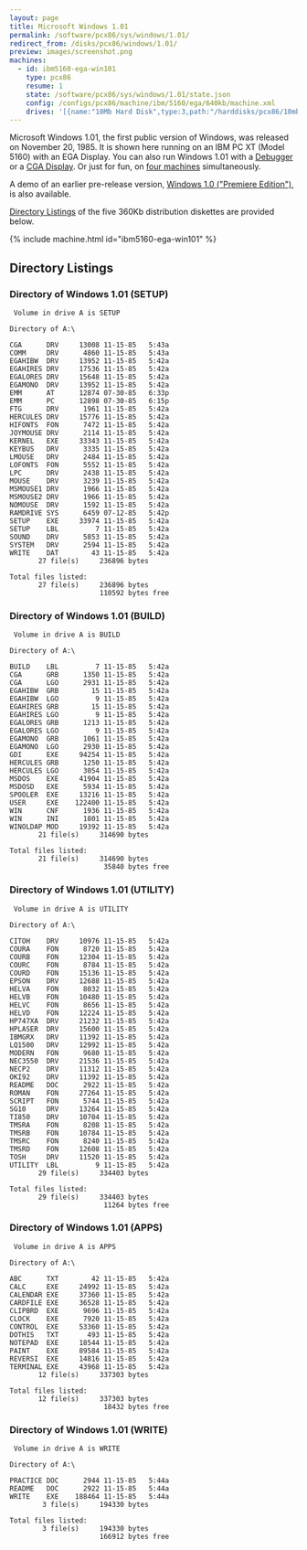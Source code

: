 ```yaml
---
layout: page
title: Microsoft Windows 1.01
permalink: /software/pcx86/sys/windows/1.01/
redirect_from: /disks/pcx86/windows/1.01/
preview: images/screenshot.png
machines:
  - id: ibm5160-ega-win101
    type: pcx86
    resume: 1
    state: /software/pcx86/sys/windows/1.01/state.json
    config: /configs/pcx86/machine/ibm/5160/ega/640kb/machine.xml
    drives: '[{name:"10Mb Hard Disk",type:3,path:"/harddisks/pcx86/10mb/PCDOS200-WIN101-EGA.json"}]'
---
```


Microsoft Windows 1.01, the first public version of Windows, was released on November 20, 1985.
It is shown here running on an IBM PC XT (Model 5160) with an EGA Display.  You can also run Windows 1.01
with a [Debugger](debugger/) or a [CGA Display](cga/).  Or just for fun, on [four machines](array/) simultaneously.

A demo of an earlier pre-release version, [Windows 1.0 ("Premiere Edition")](../1.00/), is also available.

[Directory Listings](#directory-listings) of the five 360Kb distribution diskettes are provided below.

{% include machine.html id="ibm5160-ega-win101" %}

Directory Listings
------------------

### Directory of Windows 1.01 (SETUP)

	 Volume in drive A is SETUP      
	
	Directory of A:\
	
	CGA      DRV     13008 11-15-85   5:43a
	COMM     DRV      4860 11-15-85   5:43a
	EGAHIBW  DRV     13952 11-15-85   5:42a
	EGAHIRES DRV     17536 11-15-85   5:42a
	EGALORES DRV     15648 11-15-85   5:42a
	EGAMONO  DRV     13952 11-15-85   5:42a
	EMM      AT      12874 07-30-85   6:33p
	EMM      PC      12898 07-30-85   6:15p
	FTG      DRV      1961 11-15-85   5:42a
	HERCULES DRV     15776 11-15-85   5:42a
	HIFONTS  FON      7472 11-15-85   5:42a
	JOYMOUSE DRV      2114 11-15-85   5:42a
	KERNEL   EXE     33343 11-15-85   5:42a
	KEYBUS   DRV      3335 11-15-85   5:42a
	LMOUSE   DRV      2484 11-15-85   5:42a
	LOFONTS  FON      5552 11-15-85   5:42a
	LPC      DRV      2438 11-15-85   5:42a
	MOUSE    DRV      3239 11-15-85   5:42a
	MSMOUSE1 DRV      1966 11-15-85   5:42a
	MSMOUSE2 DRV      1966 11-15-85   5:42a
	NOMOUSE  DRV      1592 11-15-85   5:42a
	RAMDRIVE SYS      6459 07-12-85   5:42p
	SETUP    EXE     33974 11-15-85   5:42a
	SETUP    LBL         7 11-15-85   5:42a
	SOUND    DRV      5853 11-15-85   5:42a
	SYSTEM   DRV      2594 11-15-85   5:42a
	WRITE    DAT        43 11-15-85   5:42a
	       27 file(s)     236896 bytes
	
	Total files listed:
	       27 file(s)     236896 bytes
	                      110592 bytes free

### Directory of Windows 1.01 (BUILD)

	 Volume in drive A is BUILD      
	
	Directory of A:\
	
	BUILD    LBL         7 11-15-85   5:42a
	CGA      GRB      1350 11-15-85   5:42a
	CGA      LGO      2931 11-15-85   5:42a
	EGAHIBW  GRB        15 11-15-85   5:42a
	EGAHIBW  LGO         9 11-15-85   5:42a
	EGAHIRES GRB        15 11-15-85   5:42a
	EGAHIRES LGO         9 11-15-85   5:42a
	EGALORES GRB      1213 11-15-85   5:42a
	EGALORES LGO         9 11-15-85   5:42a
	EGAMONO  GRB      1061 11-15-85   5:42a
	EGAMONO  LGO      2930 11-15-85   5:42a
	GDI      EXE     94254 11-15-85   5:42a
	HERCULES GRB      1250 11-15-85   5:42a
	HERCULES LGO      3054 11-15-85   5:42a
	MSDOS    EXE     41904 11-15-85   5:42a
	MSDOSD   EXE      5934 11-15-85   5:42a
	SPOOLER  EXE     13216 11-15-85   5:42a
	USER     EXE    122400 11-15-85   5:42a
	WIN      CNF      1936 11-15-85   5:42a
	WIN      INI      1801 11-15-85   5:42a
	WINOLDAP MOD     19392 11-15-85   5:42a
	       21 file(s)     314690 bytes
	
	Total files listed:
	       21 file(s)     314690 bytes
	                       35840 bytes free

### Directory of Windows 1.01 (UTILITY)

	 Volume in drive A is UTILITY    
	
	Directory of A:\
	
	CITOH    DRV     10976 11-15-85   5:42a
	COURA    FON      8720 11-15-85   5:42a
	COURB    FON     12304 11-15-85   5:42a
	COURC    FON      8784 11-15-85   5:42a
	COURD    FON     15136 11-15-85   5:42a
	EPSON    DRV     12688 11-15-85   5:42a
	HELVA    FON      8032 11-15-85   5:42a
	HELVB    FON     10480 11-15-85   5:42a
	HELVC    FON      8656 11-15-85   5:42a
	HELVD    FON     12224 11-15-85   5:42a
	HP747XA  DRV     21232 11-15-85   5:42a
	HPLASER  DRV     15600 11-15-85   5:42a
	IBMGRX   DRV     11392 11-15-85   5:42a
	LQ1500   DRV     12992 11-15-85   5:42a
	MODERN   FON      9680 11-15-85   5:42a
	NEC3550  DRV     21536 11-15-85   5:42a
	NECP2    DRV     11312 11-15-85   5:42a
	OKI92    DRV     11392 11-15-85   5:42a
	README   DOC      2922 11-15-85   5:42a
	ROMAN    FON     27264 11-15-85   5:42a
	SCRIPT   FON      5744 11-15-85   5:42a
	SG10     DRV     13264 11-15-85   5:42a
	TI850    DRV     10704 11-15-85   5:42a
	TMSRA    FON      8208 11-15-85   5:42a
	TMSRB    FON     10784 11-15-85   5:42a
	TMSRC    FON      8240 11-15-85   5:42a
	TMSRD    FON     12608 11-15-85   5:42a
	TOSH     DRV     11520 11-15-85   5:42a
	UTILITY  LBL         9 11-15-85   5:42a
	       29 file(s)     334403 bytes
	
	Total files listed:
	       29 file(s)     334403 bytes
	                       11264 bytes free

### Directory of Windows 1.01 (APPS)

	 Volume in drive A is APPS       
	
	Directory of A:\
	
	ABC      TXT        42 11-15-85   5:42a
	CALC     EXE     24992 11-15-85   5:42a
	CALENDAR EXE     37360 11-15-85   5:42a
	CARDFILE EXE     36528 11-15-85   5:42a
	CLIPBRD  EXE      9696 11-15-85   5:42a
	CLOCK    EXE      7920 11-15-85   5:42a
	CONTROL  EXE     53360 11-15-85   5:42a
	DOTHIS   TXT       493 11-15-85   5:42a
	NOTEPAD  EXE     18544 11-15-85   5:42a
	PAINT    EXE     89584 11-15-85   5:42a
	REVERSI  EXE     14816 11-15-85   5:42a
	TERMINAL EXE     43968 11-15-85   5:42a
	       12 file(s)     337303 bytes
	
	Total files listed:
	       12 file(s)     337303 bytes
	                       18432 bytes free

### Directory of Windows 1.01 (WRITE)

	 Volume in drive A is WRITE      
	
	Directory of A:\
	
	PRACTICE DOC      2944 11-15-85   5:44a
	README   DOC      2922 11-15-85   5:44a
	WRITE    EXE    188464 11-15-85   5:44a
	        3 file(s)     194330 bytes
	
	Total files listed:
	        3 file(s)     194330 bytes
	                      166912 bytes free
